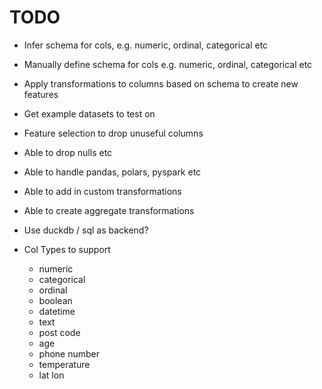 # TODO

- Infer schema for cols, e.g. numeric, ordinal, categorical etc
- Manually define schema for cols e.g. numeric, ordinal, categorical etc
- Apply transformations to columns based on schema to create new features
- Get example datasets to test on
- Feature selection to drop unuseful columns
- Able to drop nulls etc
- Able to handle pandas, polars, pyspark etc
- Able to add in custom transformations
- Able to create aggregate transformations
- Use duckdb / sql as backend?


- Col Types to support
    - numeric
    - categorical
    - ordinal
    - boolean
    - datetime
    - text
    - post code
    - age
    - phone number
    - temperature
    - lat lon